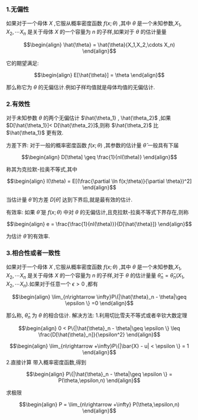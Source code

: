 ### 1.无偏性
如果对于一个母体 $X$ ,它服从概率密度函数 $f(x;\theta)$ ,其中 $\theta$ 是一个未知参数,$X_1,X_2,\cdots X_n$ 是关于母体 $X$ 的一个容量为 $n$ 的子样,如果对于 $\theta$ 的估计量量

$$\begin{align}
    \hat{\theta} = \hat{\theta}(X_1,X_2,\cdots X_n)
\end{align}$$

它的期望满足:

$$\begin{align}
    E[\hat{\theta}] = \theta
\end{align}$$

那么称它为 $\theta$ 的无偏估计.例如子样均值就是母体均值的无偏估计.

### 2.有效性
对于未知参数 $\theta$ 的两个无偏估计 $\hat{\theta_1} , \hat{\theta_2}$ ,如果 $D[\hat{\theta_1}]< D[\hat{\theta_2}]$,则称 $\hat{\theta_2}$ 比 $\hat{\theta_1}$ 更有效.

方差下界:
对于一般的概率密度函数 $f(x;\theta)$ ,其参数的估计量 $\hat{\theta}$ 一般具有下届

$$\begin{align}
    D[\theta] \geq \frac{1}{nI(\theta)}
\end{align}$$

称其为克拉默-拉奥不等式,其中

$$\begin{align}
    I(\theta) = E[(\frac{\partial \ln f(x;\theta)}{\partial \theta})^2]
\end{align}$$

当估计量 $\hat{\theta}$ 的方差 $D[\hat{\theta}]$ 达到下界后,就是最有效的估计.

有效率:
如果 $\hat{\theta}$ 是 $f(x;\theta)$ 中对 $\theta$ 的无偏估计,且克拉默-拉奥不等式下界存在,则称

$$\begin{align}
    e = \frac{\frac{1}{nI(\theta)}}{D[\hat{\theta}]}
\end{align}$$

为估计 $\hat{\theta}$ 的有效率.
 
### 3.相合性或者一致性
如果对于一个母体 $X$ ,它服从概率密度函数 $f(x;\theta)$ ,其中 $\theta$ 是一个未知参数,$X_1,X_2,\cdots X_n$ 是关于母体 $X$ 的一个容量为 $n$ 的子样,对于 $\theta$ 的估计量量 $\hat{\theta}_n = \hat{\theta}_n(X_1,X_2,\cdots X_n)$.如果对于任意一个 $\epsilon >0$ ,都有

$$\begin{align}
    \lim_{n\rightarrow \infty}P\{|\hat{\theta}_n - \theta|\geq \epsilon \} =0
\end{align}$$

那么称, $\hat{\theta}_n$ 为 $\theta$ 的相合估计.
解决方法:
1.利用切比雪夫不等式或者辛钦大数定理

$$\begin{align}
    0 < P\{|\hat{\theta}_n - \theta|\geq \epsilon \} \leq \frac{D[\hat{\theta}_n]}{\epsilon^2}
\end{align}$$


$$\begin{align}
    \lim_{n\rightarrow +\infty}P\{|\bar{X} - u| <   \epsilon \} = 1
\end{align}$$
2.直接计算
带入概率密度函数,得到

$$\begin{align}
    P\{|\hat{\theta}_n - \theta|\geq \epsilon \} = P(\theta,\epsilon,n)
\end{align}$$

求极限

$$\begin{align}
    P = \lim_{n\rightarrow +\infty}  P(\theta,\epsilon,n)
\end{align}$$
